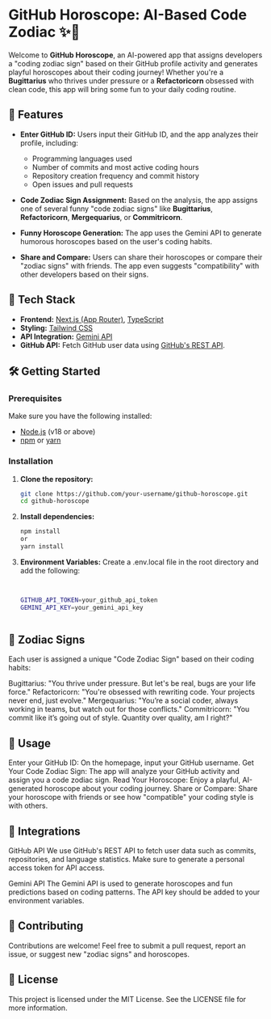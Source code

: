 # GitHub Horoscope: AI-Based Code Zodiac ✨🔮

Welcome to **GitHub Horoscope**, an AI-powered app that assigns developers a "coding zodiac sign" based on their GitHub profile activity and generates playful horoscopes about their coding journey! Whether you're a **Bugittarius** who thrives under pressure or a **Refactoricorn** obsessed with clean code, this app will bring some fun to your daily coding routine.

## 🎯 Features
- **Enter GitHub ID:** Users input their GitHub ID, and the app analyzes their profile, including:
  - Programming languages used
  - Number of commits and most active coding hours
  - Repository creation frequency and commit history
  - Open issues and pull requests
  
- **Code Zodiac Sign Assignment:** Based on the analysis, the app assigns one of several funny "code zodiac signs" like **Bugittarius**, **Refactoricorn**, **Mergequarius**, or **Commitricorn**.

- **Funny Horoscope Generation:** The app uses the Gemini API to generate humorous horoscopes based on the user's coding habits.

- **Share and Compare:** Users can share their horoscopes or compare their "zodiac signs" with friends. The app even suggests "compatibility" with other developers based on their signs.

## 🚀 Tech Stack
- **Frontend:** [Next.js (App Router)](https://nextjs.org/docs/app), [TypeScript](https://www.typescriptlang.org/)
- **Styling:** [Tailwind CSS](https://tailwindcss.com/)
- **API Integration:** [Gemini API](https://geminiapi.com/)
- **GitHub API:** Fetch GitHub user data using [GitHub's REST API](https://docs.github.com/en/rest).

## 🛠️ Getting Started

### Prerequisites
Make sure you have the following installed:
- [Node.js](https://nodejs.org/) (v18 or above)
- [npm](https://www.npmjs.com/) or [yarn](https://yarnpkg.com/)

### Installation

1. **Clone the repository:**
   ```bash
   git clone https://github.com/your-username/github-horoscope.git
   cd github-horoscope
2. **Install dependencies:**
    ```bash
    npm install
    or
    yarn install
3.  **Environment Variables:**
Create a .env.local file in the root directory and add the following:
     ```bash
       

    GITHUB_API_TOKEN=your_github_api_token
    GEMINI_API_KEY=your_gemini_api_key



## 🌠 Zodiac Signs

Each user is assigned a unique "Code Zodiac Sign" based on their coding habits:

Bugittarius: "You thrive under pressure. But let's be real, bugs are your life force."
Refactoricorn: "You're obsessed with rewriting code. Your projects never end, just evolve."
Mergequarius: "You’re a social coder, always working in teams, but watch out for those conflicts."
Commitricorn: "You commit like it’s going out of style. Quantity over quality, am I right?"
## 📖 Usage

Enter your GitHub ID: On the homepage, input your GitHub username.
Get Your Code Zodiac Sign: The app will analyze your GitHub activity and assign you a code zodiac sign.
Read Your Horoscope: Enjoy a playful, AI-generated horoscope about your coding journey.
Share or Compare: Share your horoscope with friends or see how "compatible" your coding style is with others.
## 🧩 Integrations

GitHub API
We use GitHub's REST API to fetch user data such as commits, repositories, and language statistics. Make sure to generate a personal access token for API access.

Gemini API
The Gemini API is used to generate horoscopes and fun predictions based on coding patterns. The API key should be added to your environment variables.


## 🤝 Contributing

Contributions are welcome! Feel free to submit a pull request, report an issue, or suggest new "zodiac signs" and horoscopes.

## 📜 License

This project is licensed under the MIT License. See the LICENSE file for more information.
 


